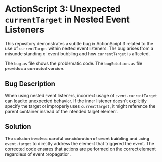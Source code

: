 # ActionScript 3: Unexpected `currentTarget` in Nested Event Listeners

This repository demonstrates a subtle bug in ActionScript 3 related to the use of `currentTarget` within nested event listeners.  The bug arises from a misunderstanding of event bubbling and how `currentTarget` is affected.

The `bug.as` file shows the problematic code. The `bugSolution.as` file provides a corrected version.

## Bug Description
When using nested event listeners, incorrect usage of `event.currentTarget` can lead to unexpected behavior.  If the inner listener doesn't explicitly specify the target or improperly uses `currentTarget`, it might reference the parent container instead of the intended target element.

## Solution
The solution involves careful consideration of event bubbling and using `event.target` to directly address the element that triggered the event.  The corrected code ensures that actions are performed on the correct element regardless of event propagation.